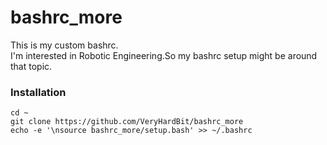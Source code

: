 # bashrc_more
This is my custom bashrc.<br>
I'm interested in Robotic Engineering.So my bashrc setup might be around that topic.


### Installation
```
cd ~
git clone https://github.com/VeryHardBit/bashrc_more
echo -e '\nsource bashrc_more/setup.bash' >> ~/.bashrc
```
